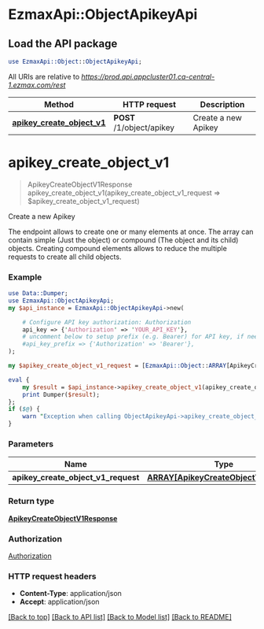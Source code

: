 # EzmaxApi::ObjectApikeyApi

## Load the API package
```perl
use EzmaxApi::Object::ObjectApikeyApi;
```

All URIs are relative to *https://prod.api.appcluster01.ca-central-1.ezmax.com/rest*

Method | HTTP request | Description
------------- | ------------- | -------------
[**apikey_create_object_v1**](ObjectApikeyApi.md#apikey_create_object_v1) | **POST** /1/object/apikey | Create a new Apikey


# **apikey_create_object_v1**
> ApikeyCreateObjectV1Response apikey_create_object_v1(apikey_create_object_v1_request => $apikey_create_object_v1_request)

Create a new Apikey

The endpoint allows to create one or many elements at once.  The array can contain simple (Just the object) or compound (The object and its child) objects.  Creating compound elements allows to reduce the multiple requests to create all child objects.

### Example
```perl
use Data::Dumper;
use EzmaxApi::ObjectApikeyApi;
my $api_instance = EzmaxApi::ObjectApikeyApi->new(

    # Configure API key authorization: Authorization
    api_key => {'Authorization' => 'YOUR_API_KEY'},
    # uncomment below to setup prefix (e.g. Bearer) for API key, if needed
    #api_key_prefix => {'Authorization' => 'Bearer'},
);

my $apikey_create_object_v1_request = [EzmaxApi::Object::ARRAY[ApikeyCreateObjectV1Request]->new()]; # ARRAY[ApikeyCreateObjectV1Request] | 

eval {
    my $result = $api_instance->apikey_create_object_v1(apikey_create_object_v1_request => $apikey_create_object_v1_request);
    print Dumper($result);
};
if ($@) {
    warn "Exception when calling ObjectApikeyApi->apikey_create_object_v1: $@\n";
}
```

### Parameters

Name | Type | Description  | Notes
------------- | ------------- | ------------- | -------------
 **apikey_create_object_v1_request** | [**ARRAY[ApikeyCreateObjectV1Request]**](ApikeyCreateObjectV1Request.md)|  | 

### Return type

[**ApikeyCreateObjectV1Response**](ApikeyCreateObjectV1Response.md)

### Authorization

[Authorization](../README.md#Authorization)

### HTTP request headers

 - **Content-Type**: application/json
 - **Accept**: application/json

[[Back to top]](#) [[Back to API list]](../README.md#documentation-for-api-endpoints) [[Back to Model list]](../README.md#documentation-for-models) [[Back to README]](../README.md)

